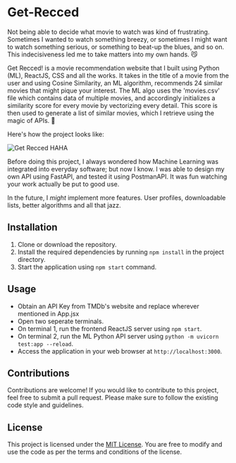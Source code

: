 # Get-Recced

Not being able to decide what movie to watch was kind of frustrating. Sometimes I wanted to watch something breezy, or sometimes I might want to watch something serious, or something to beat-up the blues, and so on. This indecisiveness led me to take matters into my own hands. 😼

Get Recced! is a movie recommendation website that I built using Python (ML), ReactJS, CSS and all the works. It takes in the title of a movie from the user and using Cosine Similarity, an ML algorithm, recommends 24 similar movies that might pique your interest.
The ML algo uses the 'movies.csv' file which contains data of multiple movies, and accordingly initializes a similarity score for every movie by vectorizing every detail. This score is then used to generate a list of similar movies, which I retrieve using the magic of APIs. 🥸

Here's how the project looks like:

![Get Recced HAHA](https://github.com/maangaipuncture/Get-Recced/blob/main/GETRECCED!!%20-%20Made%20with%20Clipchamp.gif)

Before doing this project, I always wondered how Machine Learning was integrated into everyday software; but now I know. 
I was able to design my own API using FastAPI, and tested it using PostmanAPI. It was fun watching your work actually be put to good use.

In the future, I _might_ implement more features. User profiles, downloadable lists, better algorithms and all that jazz.



## Installation

1. Clone or download the repository.
2. Install the required dependencies by running `npm install` in the project directory. 
3. Start the application using `npm start` command.

## Usage

- Obtain an API Key from TMDb's website and replace wherever mentioned in App.jsx
- Open two seperate terminals.
- On terminal 1, run the frontend ReactJS server using `npm start`.
- On terminal 2, run the ML Python API server using `python -m uvicorn test:app --reload`.
- Access the application in your web browser at `http://localhost:3000`.

## Contributions

Contributions are welcome! If you would like to contribute to this project, feel free to submit a pull request. Please make sure to follow the existing code style and guidelines.

## License

This project is licensed under the [MIT License](LICENSE). You are free to modify and use the code as per the terms and conditions of the license.
